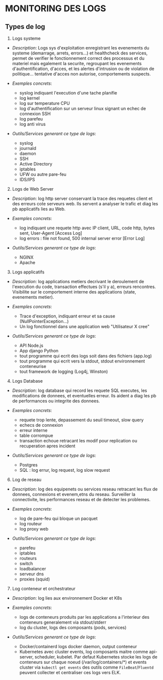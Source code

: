 # MONITORING DES LOGS

## Types de log

1. Logs systeme 

- *Description*: Logs sys d'exploitation enregistrant les evenements du systeme (demarrage, arrets, errors...) et healthcheck des services, permet de verifier le fonctionnement correct des processus et du materiel mais egalement la securite, regroupant les evenements d'authentification, d'acces, et les alertes d'intrusion ou de violation de politique... tentative d'acces non autorise, comportements suspects.

- *Exemples concrets*: 
    - syslog indiquant l'execution d'une tache planifie
    - log kernel 
    - log sur temperature CPU
    - log d'authentification sur un serveur linux signant un echec de connexion SSH
    - log parefeu
    - log anti virus

- *Outils/Services generant ce type de logs*: 
    - syslog
    - journald
    - daemon
    - SSH
    - Active Directory
    - iptables
    - UFW ou autre pare-feu
    - IDS/IPS

2. Logs de Web Server

- *Description*: log http server conservant la trace des requetes client et des erreurs cote serveurs web. Ils servent a analyser le trafic et diag les pb applicatifs lies au Web.

- *Exemples concrets*: 
    - log indiquant une requete http avec IP client, URL, code http, bytes sent, User-Agent [Access Log]
    - log errors : file not found, 500 internal server error [Error Log]

- *Outils/Services generant ce type de logs*: 
    - NGINX
    - Apache

3. Logs applicatifs

- *Description*: log applications metiers decrivant le deroulement de l'execution du code, transaction effectues (s'il y a), erreurs rencontres. Visibilite sur le comportement interne des applications (state, evenements metier).

- *Exemples concrets*: 
    - Trace d'exception, indiquant erreur et sa cause (NullPointerException...)
    - Un log fonctionnel dans une application web "Utilisateur X cree"

- *Outils/Services generant ce type de logs*:
    - API Node.js 
    - App django Python
    - tout programme qui ecrit des logs soit dans des fichiers (app.log) 
    - tout programme qui ecrit vers la stdout, stdout environnement conteneurise
    - tout framework de logging (Log4j, Winston) 

4. Logs Database

- *Description*: log database qui record les requete SQL executes, les modifications de donnees, et eventuelles erreur. Ils aident a diag les pb de performances ou integrite des donnees.

- *Exemples concrets*: 
    - requete trop lente, depassement du seuil timeout, slow query
    - echecs de connexion
    - erreur interne
    - table corrompue
    - transaction echoue retracant les modif pour replication ou recuperation apres incident

- *Outils/Services generant ce type de logs*:
    - Postgres
    - SQL : log errur, log request, log slow request

6. Log de reseau

- *Description*: log des equipenets ou services reseau retracant les flux de donnees, connexions et evenem,etns du reseau. Surveiller la connectivite, les performances reseau et de detecter les problemes.

- *Exemples concrets*: 
    - log de pare-feu qui bloque un pacquet
    - log routeur
    - log proxy web

- *Outils/Services generant ce type de logs*: 
    - parefeu
    - iptables
    - routeurs
    - switch
    - loadbalancer
    - serveur dns
    - proxies (squid)

7. Log conteneur et orchestrateur

- *Description*: log lies aux environnement Docker et K8s

- *Exemples concrets*: 
    - logs de conteneurs produits par les applications a l'interieur des conteneurs generalement via stdout/stderr
    - log du cluster, logs des composants (pods, services)

- *Outils/Services generant ce type de logs*: 
    - Docker/containerd logs docker daemon, output conteneur
    - Kubernetes avec cluster events, log composants maitre comme api-server, scheduler, kubelet. Par defaut Kubernetes stocke les logs de conteneurs sur chaque noeud (/var/log/containers/*) et events cluster via `kubectl get events` des outils comme `FileBeat`/`Fluentd` peuvent collecter et centraliser ces logs vers ELK.